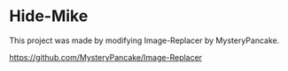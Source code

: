# Hide-Mike

This project was made by modifying Image-Replacer by MysteryPancake.

https://github.com/MysteryPancake/Image-Replacer
